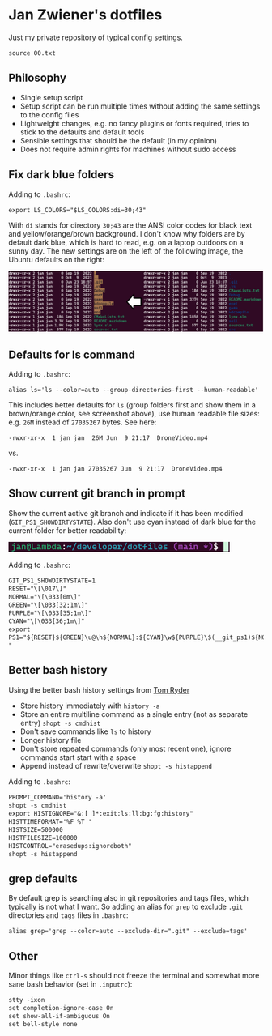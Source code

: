 Jan Zwiener's dotfiles
======================

Just my private repository of typical config settings.

    source 00.txt

Philosophy
----------

 * Single setup script
 * Setup script can be run multiple times without adding the same settings to the config files
 * Lightweight changes, e.g. no fancy plugins or fonts required, tries to stick to the defaults and default tools
 * Sensible settings that should be the default (in my opinion) 
 * Does not require admin rights for machines without sudo access

Fix dark blue folders
---------------------

Adding to `.bashrc`:

    export LS_COLORS="$LS_COLORS:di=30;43"

With `di` stands for directory `30;43` are the ANSI color codes for black text and yellow/orange/brown background.
I don't know why folders are by default dark blue, which is hard to read, e.g. on a laptop outdoors on a sunny day. The new settings are on the left of the following image, the Ubuntu defaults on the right:

![colorchanges](img/color_changes.png)

Defaults for ls command
-----------------------

Adding to `.bashrc`:

    alias ls='ls --color=auto --group-directories-first --human-readable'

This includes better defaults for `ls` (group folders first and show them in a brown/orange color, see screenshot above), use human readable file sizes: e.g. `26M` instead of `27035267` bytes. See here:

    -rwxr-xr-x  1 jan jan  26M Jun  9 21:17  DroneVideo.mp4

vs.

    -rwxr-xr-x  1 jan jan 27035267 Jun  9 21:17  DroneVideo.mp4

Show current git branch in prompt
---------------------------------

Show the current active git branch and indicate if it has been modified (`GIT_PS1_SHOWDIRTYSTATE`). Also don't use cyan instead of dark blue for the current folder for better readability:

![prompt](img/prompt_branch.png)

Adding to `.bashrc`:

    GIT_PS1_SHOWDIRTYSTATE=1
    RESET="\[\017\]"
    NORMAL="\[\033[0m\]"
    GREEN="\[\033[32;1m\]"
    PURPLE="\[\033[35;1m\]"
    CYAN="\[\033[36;1m\]"
    export PS1="${RESET}${GREEN}\u@\h${NORMAL}:${CYAN}\w${PURPLE}\$(__git_ps1)${NORMAL}\$ "

Better bash history
-------------------

Using the better bash history settings from [Tom Ryder](https://blog.sanctum.geek.nz/better-bash-history/)

  * Store history immediately with `history -a`
  * Store an entire multiline command as a single entry (not as separate entry) `shopt -s cmdhist`
  * Don't save commands like `ls` to history
  * Longer history file
  * Don't store repeated commands (only most recent one), ignore commands start start with a space
  * Append instead of rewrite/overwrite `shopt -s histappend`

Adding to `.bashrc`:

    PROMPT_COMMAND='history -a'
    shopt -s cmdhist
    export HISTIGNORE="&:[ ]*:exit:ls:ll:bg:fg:history"
    HISTTIMEFORMAT='%F %T '
    HISTSIZE=500000
    HISTFILESIZE=100000
    HISTCONTROL="erasedups:ignoreboth"
    shopt -s histappend

grep defaults
-------------

By default grep is searching also in git repositories and tags files, which typically is not what I want.
So adding an alias for `grep` to exclude `.git` directories and `tags` files in `.bashrc`:

    alias grep='grep --color=auto --exclude-dir=".git" --exclude=tags'

Other
-----

Minor things like `ctrl-s` should not freeze the terminal and somewhat more sane bash behavior (set in `.inputrc`):

    stty -ixon
    set completion-ignore-case On
    set show-all-if-ambiguous On
    set bell-style none

